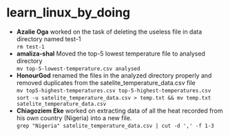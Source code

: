# learn_linux_by_doing
- **Azalie Oga** worked on the task of deleting the useless file in data directory named test-1  
```rm test-1```  
- **amaliza-shal** Moved the top-5 lowest temperature file to analysed directory  
```mv top-5-lowest-temperature.csv analysed```  
- **HonourGod** renamed the files in the analyzed directory properly and removed duplicates from the satelite_temperature_data.csv file  
```mv top5-highest-temperatures.csv top-5-highest-temperatures.csv```  
```sort -u satelite_temperature_data.csv > temp.txt && mv temp.txt satelite_temperature_data.csv```  
- **Chiagoziem Eke** worked on extracting data of all the heat recorded from his own country (Nigeria) into a new file.  
```grep "Nigeria" satelite_temperature_data.csv | cut -d ',' -f 1-3```  
